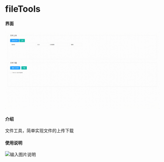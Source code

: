 # fileTools

#### 界面
![输入图片说明](src/main/resources/static/layui/ico/image.png)

#### 介绍
文件工具，简单实现文件的上传下载

#### 使用说明
![输入图片说明](https://foruda.gitee.com/images/1714034779946968284/fc408509_8229214.png "屏幕截图")
